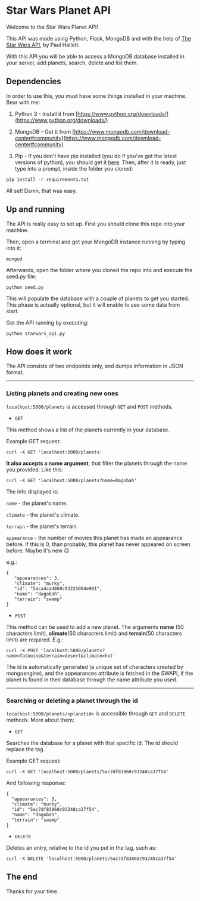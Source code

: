 # Star Wars Planet API
Welcome to the Star Wars Planet API!

This API was made using Python, Flask, MongoDB and with the help of [The Star Wars API](https://swapi.co/ "The Star Wars API"), by Paul Hallett.

With this API you will be able to access a MongoDB database installed in your server, add planets, search, delete and list them.

## Dependencies
In order to use this, you must have some things installed in your machine.  Bear with me:

1. Python 3 - Install it from [https://www.python.org/downloads/](https://www.python.org/downloads/)

2. MongoDB - Get it from [https://www.mongodb.com/download-center#community](https://www.mongodb.com/download-center#community)

3. Pip -  If you don't have pip installed (you do if you've got the latest versions of python), you should get it [here](https://pip.pypa.io/en/stable/installing/ "here"). Then, after it is ready, just type into a prompt, inside the folder you cloned:
```
pip install -r requirements.txt
```

All set! Damn, that was easy.

## Up and running

The API is really easy to set up. First you should clone this repo into your machine.

Then, open a terminal and get your MongoDB instance running by typing into it:
```
mongod
```

Afterwards, open the folder where you cloned the repo into and execute the seed.py file:
```
python seed.py
```

This will populate the database with a couple of planets to get you started. This phase is actually optional, but it will enable to see some data from start.

Get the API running by executing:
```
python starwars_api.py
```
## How does it work

The API consists of two endpoints only, and dumps information in JSON format.

---
### Listing planets and creating new ones

`localhost:5000/planets` is accessed through `GET` and `POST` methods.


- `GET`

This method shows a list of the planets currently in your database.

Example GET request:
```
curl -X GET 'localhost:5000/planets'
```

**It also accepts a name argument**, that filter the planets through the name you provided. Like this:
```
curl -X GET 'localhost:5000/planets?name=Dagobah'
```

The info displayed is:

`name` - the planet's name.

`climate` - the planet's climate.

`terrain` - the planet's terrain.

`appearance` - the number of movies this planet has made an appearance before. If this is 0, than probably, this planet has never appeared on screen before. Maybe it's new 😉

e.g.:

```
{
   "appearances": 3,
   "climate": "murky",
   "id": "5aca4ca4860c93225004e901",
   "name": "dagobah",
   "terrain": "swamp"
}
```

- `POST`

This method can be used to add a new planet. The arguments **name** (50 characters limit), **climate**(50 characters limit) and **terrain**(50 characters limit) are required.
E.g.:
```
curl -X POST 'localhost:5000/planets?name=Tatooine&terrain=desert&climate=hot'
```
The id is automatically generated (a unique set of characters created by mongoengine), and the appearances attribute is fetched in the SWAPI, if the planet is found in their database through the name attribute you used.

---

### Searching or deleting a planet through the id

`localhost:5000/planets/<planetid>` is accessible through `GET` and `DELETE` methods. More about them:


- `GET`

Searches the database for a planet with that specific id. The id should replace the <planetid> tag.

Example GET request:
```
curl -X GET 'localhost:5000/planets/5ac7df83860c93248ca37f54'
```
And following response:
```
{
  "appearances": 3,
  "climate": "murky",
  "id": "5ac7df83860c93248ca37f54",
  "name": "dagobah",
  "terrain": "swamp"
}
```

- `DELETE`

Deletes an entry, relative to the id you put in the <planetid> tag, such as:
```
curl -X DELETE 'localhost:5000/planets/5ac7df83860c93248ca37f54'
```

## The end
Thanks for your time.
